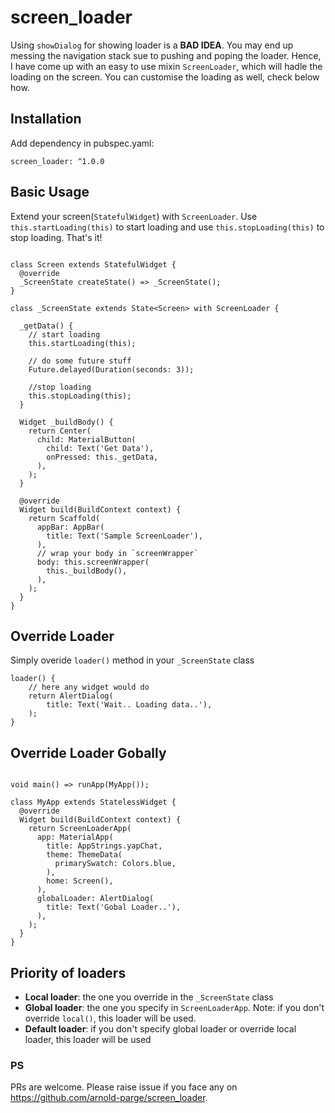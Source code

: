 # screen_loader

Using `showDialog` for showing loader is a **BAD IDEA**. You may end up messing the navigation stack sue to pushing and poping the loader. Hence, I have come up with an easy to use mixin `ScreenLoader`, which will hadle the loading on the screen. You can customise the loading as well, check below how.

## Installation

Add dependency in pubspec.yaml:
```
screen_loader: ^1.0.0
```

## Basic Usage

Extend your screen(`StatefulWidget`) with `ScreenLoader`. Use `this.startLoading(this)` to start loading and use `this.stopLoading(this)` to stop loading. That's it!

```

class Screen extends StatefulWidget {
  @override
  _ScreenState createState() => _ScreenState();
}

class _ScreenState extends State<Screen> with ScreenLoader {

  _getData() {
    // start loading
    this.startLoading(this);
    
    // do some future stuff
    Future.delayed(Duration(seconds: 3));
    
    //stop loading
    this.stopLoading(this);
  }

  Widget _buildBody() {
    return Center(
      child: MaterialButton(
        child: Text('Get Data'),
        onPressed: this._getData,
      ),
    );
  }

  @override
  Widget build(BuildContext context) {
    return Scaffold(
      appBar: AppBar(
        title: Text('Sample ScreenLoader'),
      ),
      // wrap your body in `screenWrapper`
      body: this.screenWrapper(
        this._buildBody(),
      ),
    );
  }
}

```

## Override Loader

Simply overide `loader()` method in your `_ScreenState` class

```
loader() {
    // here any widget would do
    return AlertDialog(
        title: Text('Wait.. Loading data..'),
    );
}
```

## Override Loader Gobally

```

void main() => runApp(MyApp());

class MyApp extends StatelessWidget {
  @override
  Widget build(BuildContext context) {
    return ScreenLoaderApp(
      app: MaterialApp(
        title: AppStrings.yapChat,
        theme: ThemeData(
          primarySwatch: Colors.blue,
        ),
        home: Screen(),
      ),
      globalLoader: AlertDialog(
        title: Text('Gobal Loader..'),
      ),
    );
  }
}

```

## Priority of loaders

- **Local loader**: the one you override in the `_ScreenState` class
- **Global loader**: the one you specify in `ScreenLoaderApp`. Note: if you don't override `local()`, this loader will be used.
- **Default loader**: if you don't specify global loader or override local loader, this loader will be used

### PS 
PRs are welcome. Please raise issue if you face any on https://github.com/arnold-parge/screen_loader.
